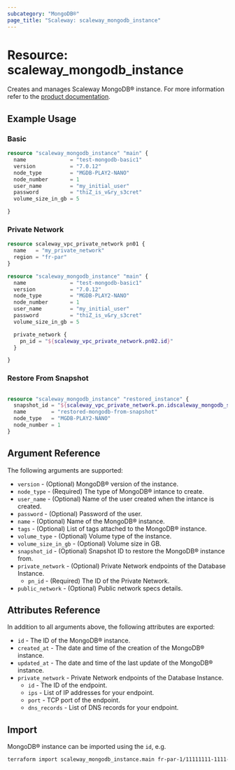 ```yaml
---
subcategory: "MongoDB®"
page_title: "Scaleway: scaleway_mongodb_instance"
---
```


# Resource: scaleway_mongodb_instance

Creates and manages Scaleway MongoDB® instance.
For more information refer to the [product documentation](https://www.scaleway.com/en/docs/managed-mongodb-databases/).

## Example Usage

### Basic

```terraform
resource "scaleway_mongodb_instance" "main" {
  name              = "test-mongodb-basic1"
  version           = "7.0.12"
  node_type         = "MGDB-PLAY2-NANO"
  node_number       = 1
  user_name         = "my_initial_user"
  password          = "thiZ_is_v&ry_s3cret"
  volume_size_in_gb = 5

}
```

### Private Network

```terraform
resource scaleway_vpc_private_network pn01 {
  name   = "my_private_network"
  region = "fr-par"
}

resource "scaleway_mongodb_instance" "main" {
  name              = "test-mongodb-basic1"
  version           = "7.0.12"
  node_type         = "MGDB-PLAY2-NANO"
  node_number       = 1
  user_name         = "my_initial_user"
  password          = "thiZ_is_v&ry_s3cret"
  volume_size_in_gb = 5

  private_network {
    pn_id = "${scaleway_vpc_private_network.pn02.id}"
  }

}
```


### Restore From Snapshot

```terraform

resource "scaleway_mongodb_instance" "restored_instance" {
  snapshot_id = "${scaleway_vpc_private_network.pn.idscaleway_mongodb_snapshot.main_snapshot.id}"
  name        = "restored-mongodb-from-snapshot"
  node_type   = "MGDB-PLAY2-NANO"
  node_number = 1
}
```

## Argument Reference

The following arguments are supported:

- `version` - (Optional) MongoDB® version of the instance.
- `node_type` - (Required) The type of MongoDB® intance to create.
- `user_name` - (Optional) Name of the user created when the intance is created.
- `password` - (Optional) Password of the user.
- `name` - (Optional) Name of the MongoDB® instance.
- `tags` - (Optional) List of tags attached to the MongoDB® instance.
- `volume_type` - (Optional) Volume type of the instance.
- `volume_size_in_gb` - (Optional) Volume size in GB.
- `snapshot_id` - (Optional) Snapshot ID to restore the MongoDB® instance from.
- `private_network` - (Optional) Private Network endpoints of the Database Instance.
    - `pn_id` - (Required) The ID of the Private Network.
- `public_network` - (Optional) Public network specs details.

## Attributes Reference

In addition to all arguments above, the following attributes are exported:

- `id` - The ID of the MongoDB® instance.
- `created_at` - The date and time of the creation of the MongoDB® instance.
- `updated_at` - The date and time of the last update of the MongoDB® instance.
- `private_network` - Private Network endpoints of the Database Instance.
    - `id` - The ID of the endpoint.
    - `ips` - List of IP addresses for your endpoint.
    - `port` - TCP port of the endpoint.
    - `dns_records` - List of DNS records for your endpoint.

## Import

MongoDB® instance can be imported using the `id`, e.g.

```bash
terraform import scaleway_mongodb_instance.main fr-par-1/11111111-1111-1111-1111-111111111111
```
